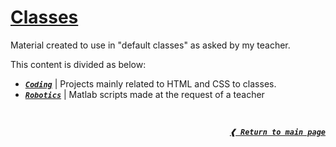 # [**Classes**](#classes)

Material created to use in "default classes" as asked by my teacher.

This content is divided as below:

- [**_`Coding`_**](./coding/) | Projects mainly related to HTML and CSS to classes.
- [**_`Robotics`_**](./robotics/) | Matlab scripts made at the request of a teacher

<br>

<div align="right">

[**_`❰ Return to main page`_**](https://github.com/dreisss/iespes)

</div>
